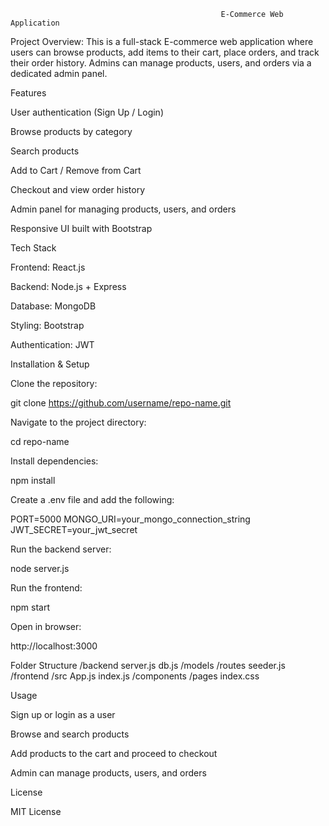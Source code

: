                                                    E-Commerce Web Application

Project Overview:
This is a full-stack E-commerce web application where users can browse products, add items to their cart, place orders, and track their order history. Admins can manage products, users, and orders via a dedicated admin panel.

Features

User authentication (Sign Up / Login)

Browse products by category

Search products

Add to Cart / Remove from Cart

Checkout and view order history

Admin panel for managing products, users, and orders

Responsive UI built with Bootstrap

Tech Stack

Frontend: React.js

Backend: Node.js + Express

Database: MongoDB

Styling: Bootstrap

Authentication: JWT


Installation & Setup

Clone the repository:

git clone https://github.com/username/repo-name.git


Navigate to the project directory:

cd repo-name


Install dependencies:

npm install


Create a .env file and add the following:

PORT=5000
MONGO_URI=your_mongo_connection_string
JWT_SECRET=your_jwt_secret


Run the backend server:

node server.js


Run the frontend:

npm start


Open in browser:

http://localhost:3000

Folder Structure
/backend
   server.js
   db.js
   /models
   /routes
   seeder.js
/frontend
   /src
       App.js
       index.js
       /components
       /pages
       index.css

Usage

Sign up or login as a user

Browse and search products

Add products to the cart and proceed to checkout

Admin can manage products, users, and orders

License

MIT License
